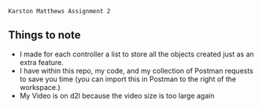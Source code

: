`Karston Matthews Assignment 2`

## Things to note
  - I made for each controller a list to store all the objects created just as an extra feature.
  - I have within this repo, my code, and my collection of Postman requests to save you time (you can import this in Postman to the right of the workspace.)
  - My Video is on d2l because the video size is too large again
